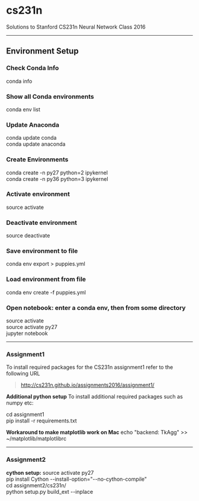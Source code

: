 # cs231n
Solutions to Stanford CS231n Neural Network Class 2016  

---

## Environment Setup  

### Check Conda Info
conda info  

### Show all Conda environments
conda env list  

### Update Anaconda
conda update conda  
conda update anaconda  

### Create Environments
conda create -n py27 python=2 ipykernel  
conda create -n py36 python=3 ipykernel  

### Activate environment
source activate <environment>  

### Deactivate environment
source deactivate  

### Save environment to file
conda env export > puppies.yml  

### Load environment from file
conda env create -f puppies.yml  

### Open notebook: enter a conda env, then from some directory
source activate <environment>  
source activate py27  
jupyter notebook  

---
###  Assignment1

To install required packages for the CS231n assignment1 refer to the following URL  
> http://cs231n.github.io/assignments2016/assignment1/  

__Additional python setup__ 
To install additional required packages such as numpy etc:  
>
cd assignment1  
pip install -r requirements.txt  

__Workaround to make matplotlib work on Mac__
echo "backend: TkAgg" >> ~/matplotlib/matplotlibrc


---
###  Assignment2

__cython setup:__ 
source activate py27  
pip install Cython --install-option="--no-cython-compile"  
cd assignment2/cs231n/  
python setup.py build_ext --inplace  




